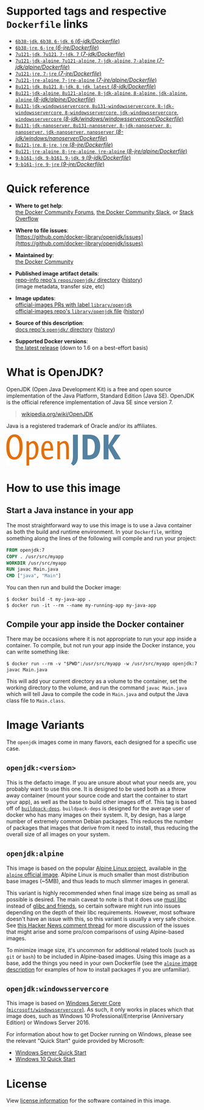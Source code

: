 <!--

********************************************************************************

WARNING:

    DO NOT EDIT "openjdk/README.md"

    IT IS AUTO-GENERATED

    (from the other files in "openjdk/" combined with a set of templates)

********************************************************************************

-->

# Supported tags and respective `Dockerfile` links

-	[`6b38-jdk`, `6b38`, `6-jdk`, `6` (*6-jdk/Dockerfile*)](https://github.com/docker-library/openjdk/blob/882461ade8207de7647d083009200de85eb978bc/6-jdk/Dockerfile)
-	[`6b38-jre`, `6-jre` (*6-jre/Dockerfile*)](https://github.com/docker-library/openjdk/blob/882461ade8207de7647d083009200de85eb978bc/6-jre/Dockerfile)
-	[`7u121-jdk`, `7u121`, `7-jdk`, `7` (*7-jdk/Dockerfile*)](https://github.com/docker-library/openjdk/blob/882461ade8207de7647d083009200de85eb978bc/7-jdk/Dockerfile)
-	[`7u121-jdk-alpine`, `7u121-alpine`, `7-jdk-alpine`, `7-alpine` (*7-jdk/alpine/Dockerfile*)](https://github.com/docker-library/openjdk/blob/0476812eabd178c77534f3c03bd0a2673822d7b9/7-jdk/alpine/Dockerfile)
-	[`7u121-jre`, `7-jre` (*7-jre/Dockerfile*)](https://github.com/docker-library/openjdk/blob/882461ade8207de7647d083009200de85eb978bc/7-jre/Dockerfile)
-	[`7u121-jre-alpine`, `7-jre-alpine` (*7-jre/alpine/Dockerfile*)](https://github.com/docker-library/openjdk/blob/0476812eabd178c77534f3c03bd0a2673822d7b9/7-jre/alpine/Dockerfile)
-	[`8u121-jdk`, `8u121`, `8-jdk`, `8`, `jdk`, `latest` (*8-jdk/Dockerfile*)](https://github.com/docker-library/openjdk/blob/882461ade8207de7647d083009200de85eb978bc/8-jdk/Dockerfile)
-	[`8u121-jdk-alpine`, `8u121-alpine`, `8-jdk-alpine`, `8-alpine`, `jdk-alpine`, `alpine` (*8-jdk/alpine/Dockerfile*)](https://github.com/docker-library/openjdk/blob/4e39684901490c13eaef7892c44e39043d7c4bed/8-jdk/alpine/Dockerfile)
-	[`8u131-jdk-windowsservercore`, `8u131-windowsservercore`, `8-jdk-windowsservercore`, `8-windowsservercore`, `jdk-windowsservercore`, `windowsservercore` (*8-jdk/windows/windowsservercore/Dockerfile*)](https://github.com/docker-library/openjdk/blob/9745c87a15896ec558429a826e23926e721e4846/8-jdk/windows/windowsservercore/Dockerfile)
-	[`8u131-jdk-nanoserver`, `8u131-nanoserver`, `8-jdk-nanoserver`, `8-nanoserver`, `jdk-nanoserver`, `nanoserver` (*8-jdk/windows/nanoserver/Dockerfile*)](https://github.com/docker-library/openjdk/blob/9745c87a15896ec558429a826e23926e721e4846/8-jdk/windows/nanoserver/Dockerfile)
-	[`8u121-jre`, `8-jre`, `jre` (*8-jre/Dockerfile*)](https://github.com/docker-library/openjdk/blob/882461ade8207de7647d083009200de85eb978bc/8-jre/Dockerfile)
-	[`8u121-jre-alpine`, `8-jre-alpine`, `jre-alpine` (*8-jre/alpine/Dockerfile*)](https://github.com/docker-library/openjdk/blob/4e39684901490c13eaef7892c44e39043d7c4bed/8-jre/alpine/Dockerfile)
-	[`9-b161-jdk`, `9-b161`, `9-jdk`, `9` (*9-jdk/Dockerfile*)](https://github.com/docker-library/openjdk/blob/882461ade8207de7647d083009200de85eb978bc/9-jdk/Dockerfile)
-	[`9-b161-jre`, `9-jre` (*9-jre/Dockerfile*)](https://github.com/docker-library/openjdk/blob/882461ade8207de7647d083009200de85eb978bc/9-jre/Dockerfile)

# Quick reference

-	**Where to get help**:  
	[the Docker Community Forums](https://forums.docker.com/), [the Docker Community Slack](https://blog.docker.com/2016/11/introducing-docker-community-directory-docker-community-slack/), or [Stack Overflow](https://stackoverflow.com/search?tab=newest&q=docker)

-	**Where to file issues**:  
	[https://github.com/docker-library/openjdk/issues](https://github.com/docker-library/openjdk/issues)

-	**Maintained by**:  
	[the Docker Community](https://github.com/docker-library/openjdk)

-	**Published image artifact details**:  
	[repo-info repo's `repos/openjdk/` directory](https://github.com/docker-library/repo-info/blob/master/repos/openjdk) ([history](https://github.com/docker-library/repo-info/commits/master/repos/openjdk))  
	(image metadata, transfer size, etc)

-	**Image updates**:  
	[official-images PRs with label `library/openjdk`](https://github.com/docker-library/official-images/pulls?q=label%3Alibrary%2Fopenjdk)  
	[official-images repo's `library/openjdk` file](https://github.com/docker-library/official-images/blob/master/library/openjdk) ([history](https://github.com/docker-library/official-images/commits/master/library/openjdk))

-	**Source of this description**:  
	[docs repo's `openjdk/` directory](https://github.com/docker-library/docs/tree/master/openjdk) ([history](https://github.com/docker-library/docs/commits/master/openjdk))

-	**Supported Docker versions**:  
	[the latest release](https://github.com/docker/docker/releases/latest) (down to 1.6 on a best-effort basis)

# What is OpenJDK?

OpenJDK (Open Java Development Kit) is a free and open source implementation of the Java Platform, Standard Edition (Java SE). OpenJDK is the official reference implementation of Java SE since version 7.

> [wikipedia.org/wiki/OpenJDK](http://en.wikipedia.org/wiki/OpenJDK)

Java is a registered trademark of Oracle and/or its affiliates.

![logo](https://raw.githubusercontent.com/docker-library/docs/a3439b66b7980d1811f6b3835a3c541747172970/openjdk/logo.png)

# How to use this image

## Start a Java instance in your app

The most straightforward way to use this image is to use a Java container as both the build and runtime environment. In your `Dockerfile`, writing something along the lines of the following will compile and run your project:

```dockerfile
FROM openjdk:7
COPY . /usr/src/myapp
WORKDIR /usr/src/myapp
RUN javac Main.java
CMD ["java", "Main"]
```

You can then run and build the Docker image:

```console
$ docker build -t my-java-app .
$ docker run -it --rm --name my-running-app my-java-app
```

## Compile your app inside the Docker container

There may be occasions where it is not appropriate to run your app inside a container. To compile, but not run your app inside the Docker instance, you can write something like:

```console
$ docker run --rm -v "$PWD":/usr/src/myapp -w /usr/src/myapp openjdk:7 javac Main.java
```

This will add your current directory as a volume to the container, set the working directory to the volume, and run the command `javac Main.java` which will tell Java to compile the code in `Main.java` and output the Java class file to `Main.class`.

# Image Variants

The `openjdk` images come in many flavors, each designed for a specific use case.

## `openjdk:<version>`

This is the defacto image. If you are unsure about what your needs are, you probably want to use this one. It is designed to be used both as a throw away container (mount your source code and start the container to start your app), as well as the base to build other images off of. This tag is based off of [`buildpack-deps`](https://registry.hub.docker.com/_/buildpack-deps/). `buildpack-deps` is designed for the average user of docker who has many images on their system. It, by design, has a large number of extremely common Debian packages. This reduces the number of packages that images that derive from it need to install, thus reducing the overall size of all images on your system.

## `openjdk:alpine`

This image is based on the popular [Alpine Linux project](http://alpinelinux.org), available in [the `alpine` official image](https://hub.docker.com/_/alpine). Alpine Linux is much smaller than most distribution base images (~5MB), and thus leads to much slimmer images in general.

This variant is highly recommended when final image size being as small as possible is desired. The main caveat to note is that it does use [musl libc](http://www.musl-libc.org) instead of [glibc and friends](http://www.etalabs.net/compare_libcs.html), so certain software might run into issues depending on the depth of their libc requirements. However, most software doesn't have an issue with this, so this variant is usually a very safe choice. See [this Hacker News comment thread](https://news.ycombinator.com/item?id=10782897) for more discussion of the issues that might arise and some pro/con comparisons of using Alpine-based images.

To minimize image size, it's uncommon for additional related tools (such as `git` or `bash`) to be included in Alpine-based images. Using this image as a base, add the things you need in your own Dockerfile (see the [`alpine` image description](https://hub.docker.com/_/alpine/) for examples of how to install packages if you are unfamiliar).

## `openjdk:windowsservercore`

This image is based on [Windows Server Core (`microsoft/windowsservercore`)](https://hub.docker.com/r/microsoft/windowsservercore/). As such, it only works in places which that image does, such as Windows 10 Professional/Enterprise (Anniversary Edition) or Windows Server 2016.

For information about how to get Docker running on Windows, please see the relevant "Quick Start" guide provided by Microsoft:

-	[Windows Server Quick Start](https://msdn.microsoft.com/en-us/virtualization/windowscontainers/quick_start/quick_start_windows_server)
-	[Windows 10 Quick Start](https://msdn.microsoft.com/en-us/virtualization/windowscontainers/quick_start/quick_start_windows_10)

# License

View [license information](http://openjdk.java.net/legal/gplv2+ce.html) for the software contained in this image.
